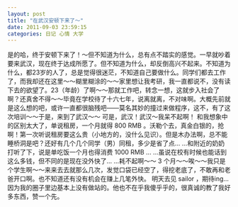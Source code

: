 ```yaml
---
layout: post 
title: "在武汉安顿下来了～"
date: 2011-09-03 23:59:15
categories: 日记 心情 大学
---
```


是的哈，终于安顿下来了！～但不知道为什么，总有点不踏实的感觉。一早就吵着要来武汉，现在终于达成所愿了。但不知道为什么，却反倒高兴不起来。不知道为什么，都23岁的人了，总是觉得很迷茫，不知道自己要做什么。同学们都去工作了，而我却还在这里～～糊里糊涂的～～家里想让我考研，我一直都说不，没有读下去的欲望了。23（年龄）了啊～～那就工作吧，转念一想，这就步入社会了啊？还真舍不得～～毕竟在学校待了十六七年，说离就离，不对味啊。大概先前就是这么想的吧，或许一直都很脑残吧——莫名其妙的撞过来做程序，这不，有了这次培训～～于是，来到了武汉～～
可是，武汉！武汉～我呆不起啊！
和我想象中的区别太大了，单说租房，一个月就得 800 RMB 。沃勒个去，真金白银的，抢啊！第一次听说租房要这么贵（小地方的，没什么见识）。但是木办法啊，总不能睡桥洞是吧？还好有几个几个同学（男）同租，多少是省了点... ...和附近的奶奶打听了下，说是单吃饭一个月也得消费 1000 RMB ... ...虽说在校有时候也能话到这么多钱，但不同的是现在没外快了... ...耗不起啊～～ 3 个月～～唉～～我只是个学生啊～～来来去去就那么几次，发觉口袋已经空了，得挖老底了，不敢再和老爸开口啊。也不知道还有没有机会在赚上几笔外快。
明天去见 sailor ，期待ing... 因为我的圈子里边基本上没有做站的。他也不在乎我傻乎乎的，很真诚的教了我好多东西，赞一个先。